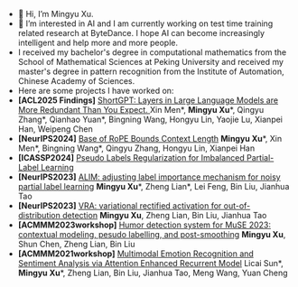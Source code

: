 - 👋 Hi, I’m Mingyu Xu.
- 👀 I’m interested in AI and I am currently working on test time training related research at ByteDance. I hope AI can become increasingly intelligent and help more and more people.
- I received my bachelor's degree in computational mathematics from the School of Mathematical Sciences at Peking University and received my master's degree in pattern recognition from the Institute of Automation, Chinese Academy of Sciences.
- Here are some projects I have worked on:
- **[ACL2025 Findings]** [ShortGPT: Layers in Large Language Models are More Redundant Than You Expect. ](https://arxiv.org/pdf/2403.03853) Xin Men*, **Mingyu Xu***, Qingyu Zhang*, Qianhao Yuan*, Bingning Wang, Hongyu Lin, Yaojie Lu, Xianpei Han, Weipeng Chen
- **[NeurIPS2024]** [Base of RoPE Bounds Context Length](https://openreview.net/pdf?id=EiIelh2t7S) **Mingyu Xu***, Xin Men*, Bingning Wang*, Qingyu Zhang, Hongyu Lin, Xianpei Han
- **[ICASSP2024]** [Pseudo Labels Regularization for Imbalanced Partial-Label Learning](https://arxiv.org/pdf/2303.03946)
- **[NeurIPS2023]** [ALIM: adjusting label importance mechanism for noisy partial label learning](https://proceedings.neurips.cc/paper_files/paper/2023/file/7988e9b3876ad689e921ce05d711442f-Paper-Conference.pdf) **Mingyu Xu***, Zheng Lian*, Lei Feng, Bin Liu, Jianhua Tao
- **[NeurIPS2023]** [VRA: variational rectified activation for out-of-distribution detection](https://proceedings.neurips.cc/paper_files/paper/2023/file/5c20c00504e0c049ec2370d0cceaf3c4-Paper-Conference.pdf) **Mingyu Xu**, Zheng Lian, Bin Liu, Jianhua Tao
- **[ACMMM2023workshop]** [Humor detection system for MuSE 2023: contextual modeling, pesudo labelling, and post-smoothing](https://dl.acm.org/doi/pdf/10.1145/3606039.3613107)
  **Mingyu Xu**, Shun Chen, Zheng Lian, Bin Liu
- **[ACMMM2021workshop]** [Multimodal Emotion Recognition and Sentiment Analysis via Attention Enhanced Recurrent Model](https://dl.acm.org/doi/pdf/10.1145/3475957.3484456) Licai Sun*, **Mingyu Xu***, Zheng Lian, Bin Liu, Jianhua Tao, Meng Wang, Yuan Cheng

<!---
xumingyu16/xumingyu16 is a ✨ special ✨ repository because its `README.md` (this file) appears on your GitHub profile.
You can click the Preview link to take a look at your changes.
--->
